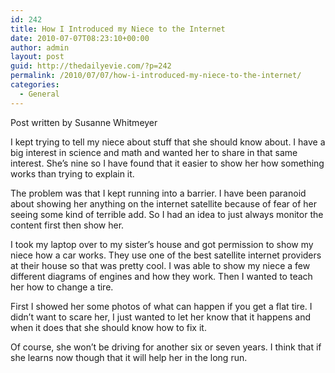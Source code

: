 ```yaml
---
id: 242
title: How I Introduced my Niece to the Internet
date: 2010-07-07T08:23:10+00:00
author: admin
layout: post
guid: http://thedailyevie.com/?p=242
permalink: /2010/07/07/how-i-introduced-my-niece-to-the-internet/
categories:
  - General
---
```

Post written by Susanne Whitmeyer

I kept trying to tell my niece about stuff that she should know about. I have a big interest in science and math and wanted her to share in that same interest. She&#8217;s nine so I have found that it easier to show her how something works than trying to explain it.

The problem was that I kept running into a barrier. I have been paranoid about showing her anything on the internet satellite because of fear of her seeing some kind of terrible add. So I had an idea to just always monitor the content first then show her.

I took my laptop over to my sister&#8217;s house and got permission to show my niece how a car works. They use one of the best satellite internet providers at their house so that was pretty cool. I was able to show my niece a few different diagrams of engines and how they work. Then I wanted to teach her how to change a tire.

First I showed her some photos of what can happen if you get a flat tire. I didn&#8217;t want to scare her, I just wanted to let her know that it happens and when it does that she should know how to fix it.

Of course, she won&#8217;t be driving for another six or seven years. I think that if she learns now though that it will help her in the long run.